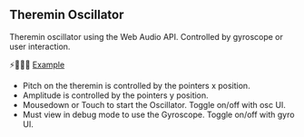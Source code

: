 ## Theremin Oscillator

Theremin oscillator using the Web Audio API. Controlled by gyroscope or user interaction.

⚡🙌🏻🔮 [Example](https://jscottsmith.github.io/theremin-oscillator/example/)

- Pitch on the theremin is controlled by the pointers x position.
- Amplitude is controlled by the pointers y position.
- Mousedown or Touch to start the Oscillator. Toggle on/off with osc UI.
- Must view in debug mode to use the Gyroscope. Toggle on/off with gyro UI.
